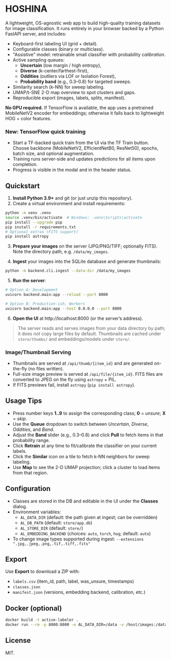 
# HOSHINA

A lightweight, OS-agnostic web app to build high-quality training datasets for image classification.
It runs entirely in your browser backed by a Python FastAPI server, and includes:

- Keyboard-first labeling UI (grid + detail).
- Configurable classes (binary or multiclass).
- "Assistive" model: retrainable small classifier with probability *calibration*.
- Active sampling queues:
  - **Uncertain** (low margin / high entropy),
  - **Diverse** (k-center/farthest-first),
  - **Oddities** (outliers via LOF or Isolation Forest),
  - **Probability band** (e.g., 0.3–0.8) for targeted sweeps.
- Similarity search (k-NN) for sweep labeling.
- UMAP/t-SNE 2-D map overview to spot clusters and gaps.
- Reproducible export (images, labels, splits, manifest).

**No GPU required.** If TensorFlow is available, the app uses a pretrained MobileNetV2 encoder for embeddings; otherwise it falls back to lightweight HOG + color features.

### New: TensorFlow quick training

- Start a TF-backed quick train from the UI via the TF Train button. Choose backbone (MobileNetV2, EfficientNetB0, ResNet50), epochs, batch size, and optional augmentation.
- Training runs server-side and updates predictions for all items upon completion.
- Progress is visible in the modal and in the header status.

## Quickstart

1) **Install Python 3.9+** and git (or just unzip this repository).
2) Create a virtual environment and install requirements:

```bash
python -m venv .venv
source .venv/bin/activate  # Windows: .venv\Scripts\activate
pip install --upgrade pip
pip install -r requirements.txt
# Optional extras (FITS support)
pip install astropy
```

3) **Prepare your images** on the server (JPG/PNG/TIFF; optionally FITS). Note the directory path, e.g. `/data/my_images`.

4) **Ingest** your images into the SQLite database and generate thumbnails:

```bash
python -m backend.cli.ingest --data-dir /data/my_images
```

5) **Run the server**:

```bash
# Option A: Development
uvicorn backend.main:app --reload --port 8000

# Option B: Production-ish, Workers
uvicorn backend.main:app --host 0.0.0.0 --port 8000
```

6) **Open the UI** at http://localhost:8000 (or the server’s address).

> The server reads and serves images from your data directory by path; it does *not* copy large files by default.
> Thumbnails are cached under `store/thumbs/` and embeddings/models under `store/`.

### Image/Thumbnail Serving

- Thumbnails are served at `/api/thumb/{item_id}` and are generated on-the-fly (no files written).
- Full-size image preview is served at `/api/file/{item_id}`. FITS files are converted to JPEG on the fly using `astropy` + PIL.
- If FITS previews fail, install `astropy` (`pip install astropy`).

## Usage Tips

- Press number keys **1..9** to assign the corresponding class; **0** = *unsure*; **X** = *skip*.
- Use the **Queue** dropdown to switch between *Uncertain*, *Diverse*, *Oddities*, and *Band*.
- Adjust the **Band** slider (e.g., 0.3–0.8) and click **Pull** to fetch items in that probability range.
- Click **Retrain** at any time to fit/calibrate the classifier on your current labels.
- Click the **Similar** icon on a tile to fetch k-NN neighbors for sweep labeling.
- Use **Map** to see the 2-D UMAP projection; click a cluster to load items from that region.

## Configuration

- Classes are stored in the DB and editable in the UI under the **Classes** dialog.
- Environment variables:
  - `AL_DATA_DIR` (default: the path given at ingest; can be overridden)
  - `AL_DB_PATH` (default: `store/app.db`)
  - `AL_STORE_DIR` (default: `store/`)
  - `AL_EMBEDDING_BACKEND` (choices: `auto`, `torch`, `hog`; default: `auto`)
- To change image types supported during ingest: `--extensions ".jpg,.jpeg,.png,.tif,.tiff,.fits"`

## Export

Use **Export** to download a ZIP with:
- `labels.csv` (item_id, path, label, was_unsure, timestamps)
- `classes.json`
- `manifest.json` (versions, embedding backend, calibration, etc.)

## Docker (optional)

```bash
docker build -t active-labeler .
docker run --rm -p 8000:8000 -e AL_DATA_DIR=/data -v /host/images:/data active-labeler
```


## License

MIT.
